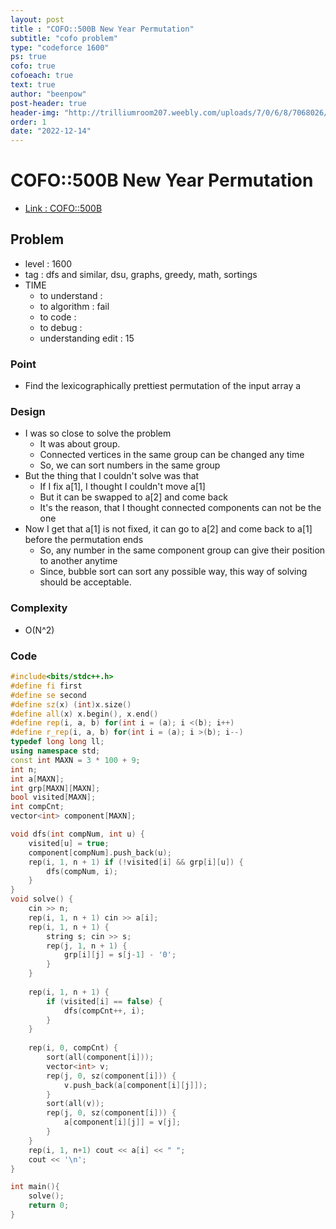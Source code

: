 ```yaml
---
layout: post
title : "COFO::500B New Year Permutation"
subtitle: "cofo problem"
type: "codeforce 1600"
ps: true
cofo: true
cofoeach: true
text: true
author: "beenpow"
post-header: true
header-img: "http://trilliumroom207.weebly.com/uploads/7/0/6/8/7068026/493344858.jpeg"
order: 1
date: "2022-12-14"
---
```

# COFO::500B New Year Permutation
- [Link : COFO::500B](https://codeforces.com/problemset/problem/500/B)


## Problem 

- level : 1600
- tag : dfs and similar, dsu, graphs, greedy, math, sortings
- TIME
  - to understand    : 
  - to algorithm     : fail
  - to code          : 
  - to debug         : 
  - understanding edit : 15

### Point
- Find the lexicographically prettiest permutation of the input array a

### Design
- I was so close to solve the problem
  - It was about group.
  - Connected vertices in the same group can be changed any time
  - So, we can sort numbers in the same group
- But the thing that I couldn't solve was that
  - If I fix a[1], I thought I couldn't move a[1]
  - But it can be swapped to a[2] and come back
  - It's the reason, that I thought connected components can not be the one
- Now I get that a[1] is not fixed, it can go to a[2] and come back to a[1] before the permutation ends
  - So, any number in the same component group can give their position to another anytime
  - Since, bubble sort can sort any possible way, this way of solving should be acceptable.

### Complexity
- O(N^2)

### Code

```cpp
#include<bits/stdc++.h>
#define fi first
#define se second
#define sz(x) (int)x.size()
#define all(x) x.begin(), x.end()
#define rep(i, a, b) for(int i = (a); i <(b); i++)
#define r_rep(i, a, b) for(int i = (a); i >(b); i--)
typedef long long ll;
using namespace std;
const int MAXN = 3 * 100 + 9;
int n;
int a[MAXN];
int grp[MAXN][MAXN];
bool visited[MAXN];
int compCnt;
vector<int> component[MAXN];

void dfs(int compNum, int u) {
    visited[u] = true;
    component[compNum].push_back(u);
    rep(i, 1, n + 1) if (!visited[i] && grp[i][u]) {
        dfs(compNum, i);
    }
}
void solve() {
    cin >> n;
    rep(i, 1, n + 1) cin >> a[i];
    rep(i, 1, n + 1) {
        string s; cin >> s;
        rep(j, 1, n + 1) {
            grp[i][j] = s[j-1] - '0';
        }
    }
    
    rep(i, 1, n + 1) {
        if (visited[i] == false) {
            dfs(compCnt++, i);
        }
    }
    
    rep(i, 0, compCnt) {
        sort(all(component[i]));
        vector<int> v;
        rep(j, 0, sz(component[i])) {
            v.push_back(a[component[i][j]]);
        }
        sort(all(v));
        rep(j, 0, sz(component[i])) {
            a[component[i][j]] = v[j];
        }
    }
    rep(i, 1, n+1) cout << a[i] << " ";
    cout << '\n';
}

int main(){
    solve();
    return 0;
}
```
